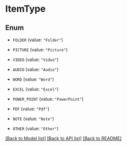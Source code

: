 # ItemType

## Enum


* `FOLDER` (value: `"Folder"`)

* `PICTURE` (value: `"Picture"`)

* `VIDEO` (value: `"Video"`)

* `AUDIO` (value: `"Audio"`)

* `WORD` (value: `"Word"`)

* `EXCEL` (value: `"Excel"`)

* `POWER_POINT` (value: `"PowerPoint"`)

* `PDF` (value: `"Pdf"`)

* `NOTE` (value: `"Note"`)

* `OTHER` (value: `"Other"`)


[[Back to Model list]](../README.md#documentation-for-models) [[Back to API list]](../README.md#documentation-for-api-endpoints) [[Back to README]](../README.md)


